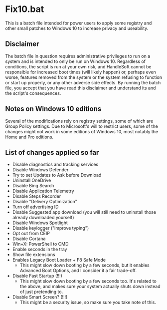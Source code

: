 # Fix10.bat

This is a batch file intended for power users to apply some registry and other small patches to Windows 10 to increase privacy and useability.

## Disclaimer

The batch file in question requires administrative privileges to run on a system and is intended to only be run on Windows 10. Regardless of conditions, the script is run at your own risk, and HandleSoft cannot be responsible for increased boot times (will likely happen) or, perhaps even worse, features removed from the system or the system refusing to function or start up properly, or any other adverse side effects. By running the batch file, you accept that you have read this disclaimer and understand its and the script's consequences.

## Notes on Windows 10 editions

Several of the modifications rely on registry settings, some of which are Group Policy settings. Due to Microsoft's will to restrict users, some of the changes might not work in some editions of Windows 10, most notably the Home and Pro editions.

## List of changes applied so far

* Disable diagnostics and tracking services
* Disable Windows Defender
* Try to set Updates to Ask before Download
* Uninstall OneDrive
* Disable Bing Search
* Disable Application Telemetry
* Disable Steps Recorder
* Disable "Delivery Optimization"
* Turn off advertising ID
* Disable Suggested app download (you will still need to uninstall those already downloaded yourself)
* Disable Windows Spotlight
* Disable keylogger ("improve typing")
* Opt out from CEIP
* Disable Cortana
* Win+X: PowerShell to CMD
* Enable seconds in the tray
* Show file extensions
* Enables Legacy Boot Loader + F8 Safe Mode 
  * This might slow down booting by a few seconds, but it enables Advanced Boot Options, and I consider it a fair trade-off.
* Disable Fast Startup (!!!)
  * This might slow down booting by a few seconds too. It's related to the above, and makes sure your system actually shuts down instead of just pretending to. 
* Disable Smart Screen? (!!!)
  * This might be a security issue, so make sure you take note of this.
